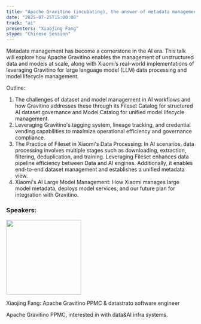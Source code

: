 ```yaml
---
title: "Apache Gravitino (incubating), the answer of metadata management in AI era"
date: "2025-07-25T15:00:00"
track: "ai"
presenters: "Xiaojing Fang"
stype: "Chinese Session"
---
```


Metadata management has become a cornerstone in the AI era. This talk will explore how Apache Gravitino enables the management of unstructured data and models at scale, along with Xiaomi’s real-world implementations of leveraging Gravitino for large language model (LLM) data processing and model lifecycle management.

Outline:

1. The challenges of dataset and model management in AI workflows and how Gravitino addresses these through its Fileset Catalog for structured AI dataset governance and Model Catalog for unified model lifecycle management. 
2. Leveraging Gravitino's tagging system, lineage tracking, and credential vending capabilities to maximize operational efficiency and governance compliance.
3. The Practice of Fileset in Xiaomi's Data Processing: In AI scenarios, data processing involves multiple stages such as downloading, extraction, filtering, deduplication, and training. Leveraging Fileset enhances data pipeline efficiency between Data and AI engines. Additionally, it enables end-to-end dataset management and establishes a unified metadata view.
4. Xiaomi's AI Large Model Management: How Xiaomi manages large model metadata, deploys model services, and our future plan for integration with Gravitino.

### Speakers:


<img src="https://sessionize.com/image/55b6-400o400o1-WRxegEMYqhs6HUADASeHmN.png" width="200" /><br/>

Xiaojing Fang: Apache Gravitino PPMC & datastrato software engineer

Apache Gravitino PPMC,  interested in with data&AI infra systems.